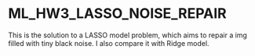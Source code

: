 # ML_HW3_LASSO_NOISE_REPAIR
This is the solution to a LASSO model problem, which aims to repair a img filled with tiny black noise. I also compare it with Ridge model.
